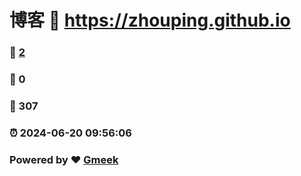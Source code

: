 # 博客 :link: https://zhouping.github.io 
### :page_facing_up: [2](https://zhouping.github.io/tag.html) 
### :speech_balloon: 0 
### :hibiscus: 307 
### :alarm_clock: 2024-06-20 09:56:06 
### Powered by :heart: [Gmeek](https://github.com/Meekdai/Gmeek)
